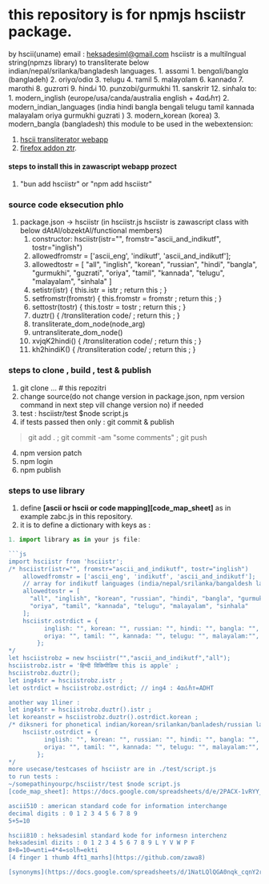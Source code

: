 # this repository is for npmjs hsciistr package.
by hscii(uname) email : heksadesiml@gmail.com
hsciistr is a multilngual string(npmzs library) to transliterate below indian/nepal/srilanka/bangladesh languages.
	1. assαmi
	1. bengαli/banglα (bangladeh)
	2. oriyα/odiα
	3. тelugu
	4. тamil
	5. malayαlam
	6. kannadα
	7. marαthi
	8. guzrαтi
	9. ɦinԃi
	10. punzαbi/gurmukhi
	11. sanskriт
	12. sinɦalα
to: 
	1. modern_inglish (europe/usa/canda/australia english + 4αԃɦт)
	2. modern_indian_languages (india hindi bangla bengali telugu tamil kannada malayalam oriya gurmukhi guzrati )
	3. modern_korean (korea)
	3. modern_bangla (bangladesh)
this module to be used in the webextension:
1. [hscii transliterator webapp](https://hscii,vercel.app)
1. [firefox addon ztr](https://addons.mozilla.org/en-US/firefox/addon/ztr/).

#### steps to install this in zawascript webapp prozect
1. "bun add hsciistr" or "npm add hsciistr"

### source code eksecution phlo

1. package.json -> hsciistr (in hsciistr.js hsciistr is zawascript class with below dAtAl/obzektAl/functional members)
	1. constructor: hsciistr(istr="", fromstr="ascii_and_indikutf", tostr="inglish")
	1. allowedfromstr = ['ascii_eng', 'indikutf', 'ascii_and_indikutf'];
	1. allowedtostr = [
		  "all", "inglish", "korean", "russian", "hindi", "bangla", "gurmukhi", "guzrati",
		  "oriya", "tamil", "kannada", "telugu", "malayalam", "sinhala"
		  ]
	1. setistr(istr) { this.istr = istr ; return this ; }
	1. setfromstr(fromstr) { this.fromstr = fromstr ; return this ; }
	1. settostr(tostr) { this.tostr = tostr ; return this ; }
	1. duztr() { /trαnsliteration code/ ;  return this ; }
	1. transliterate_dom_node(node_arg)
	1. untransliterate_dom_node()
	1. xvjqK2hindi() { /trαnsliteration code/ ;  return this ; }
	1. kh2hindiK() { /trαnsliteration code/ ;  return this ; }
### steps to clone , build , test & publish

1. git clone ... # this repozitri
2. change source(do not change version in package.json, npm version command in next step vill change version no) if needed
2. test : hsciistr/test $node script.js
3. if tests passed then only : git commit & publish
  > git add . ; git commit -am "some comments" ; git push
4. npm version patch
5. npm login
6. npm publish

### steps to use library

1. define **[ascii or hscii or code mapping][code_map_sheet]** as in example zabc.js in this repository.
1. it is to define a dictionary with keys as :

```js
1. import library as in your js file:

```js
import hsciistr from 'hsciistr';
/* hsciistr(istr="", fromstr="ascii_and_indikutf", tostr="inglish")
	allowedfromstr = ['ascii_eng', 'indikutf', 'ascii_and_indikutf'];
	// array for indikutf languages (india/nepal/srilanka/bangaldesh langauges)
	allowedtostr = [
	  "all", "inglish", "korean", "russian", "hindi", "bangla", "gurmukhi", "guzrati",
	  "oriya", "tamil", "kannada", "telugu", "malayalam", "sinhala"
	];
	hsciistr.ostrdict = {
		  inglish: "", korean: "", russian: "", hindi: "", bangla: "", gurmukhi: "", guzrati: "",
		  oriya: "", tamil: "", kannada: "", telugu: "", malayalam:"", sinhala:"",
		};
*/
let hsciistrobz = new hsciistr("","ascii_and_indikutf","all"); 
hsciistrobz.istr = 'हिन्दी विकिपीडिया this is apple' ;
hsciistrobz.duztr();
let ing4str = hsciistrobz.istr ;
let ostrdict = hsciistrobz.ostrdict; // ing4 : 4αԃɦт=ADHT

another way 1liner : 
let ing4str = hsciistrobz.duztr().istr ;
let koreanstr = hsciistrobz.duztr().ostrdict.korean ;
/* diksneri for phonetical indian/korean/srilankan/banladesh/russian languages
	hsciistr.ostrdict = {
		  inglish: "", korean: "", russian: "", hindi: "", bangla: "", gurmukhi: "", guzrati: "",
		  oriya: "", tamil: "", kannada: "", telugu: "", malayalam:"", sinhala:"",
		};
*/
more usecase/testcases of hsciistr are in ./test/script.js
to run tests :
~/somepathinyourpc/hsciistr/test $node script.js
[code_map_sheet]: https://docs.google.com/spreadsheets/d/e/2PACX-1vRYY_On0oQlYqCH8KrAuNy9nxnUKRx9dG6UvjoZjbP1ZVeXX6VcHl-sU2yg9jbAFszCcNZ5STK47_rz/pubhtml

ascii510 : american standard code for information interchange
decimal digits : 0 1 2 3 4 5 6 7 8 9
5+5=10

hscii810 : heksadesiml standard kode for informesn interchenz
heksadesiml dizits : 0 1 2 3 4 5 6 7 8 9 L Y V W P F
8+8=10=wnti=4*4=solɦ=ekti
[4 finger 1 тhumb 4ft1_maтhs](https://github.com/zawa8)

[synonyms](https://docs.google.com/spreadsheets/d/1NatLQlQGA0nqk_cqnY2rdfeQDwZk7ARax6DFz1QnQgA/edit?usp=sharing)

